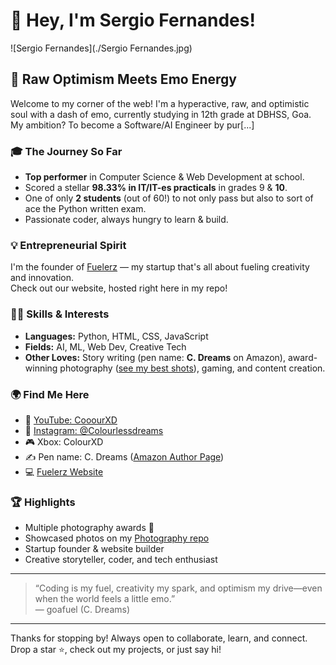 # 👋 Hey, I'm Sergio Fernandes!
![Sergio Fernandes](./Sergio Fernandes.jpg)

## 🚀 Raw Optimism Meets Emo Energy

Welcome to my corner of the web! I'm a hyperactive, raw, and optimistic soul with a dash of emo, currently studying in 12th grade at DBHSS, Goa. My ambition? To become a Software/AI Engineer by pur[...]

### 🎓 The Journey So Far
- **Top performer** in Computer Science & Web Development at school.
- Scored a stellar **98.33% in IT/IT-es practicals** in grades 9 & **10**.
- One of only **2 students** (out of 60!) to not only pass but also to sort of ace the Python written exam.
- Passionate coder, always hungry to learn & build.

### 💡 Entrepreneurial Spirit
I'm the founder of [Fuelerz](https://github.com/goafuel/Fuelerz) — my startup that's all about fueling creativity and innovation.  
Check out our website, hosted right here in my repo!

### 👨‍💻 Skills & Interests
- **Languages:** Python, HTML, CSS, JavaScript
- **Fields:** AI, ML, Web Dev, Creative Tech
- **Other Loves:** Story writing (pen name: **C. Dreams** on Amazon), award-winning photography ([see my best shots](https://github.com/goafuel/Photography)), gaming, and content creation.

### 🌍 Find Me Here
- 🎥 [YouTube: CooourXD](https://youtube.com/@CooourXD)
- 📸 [Instagram: @Colourlessdreams](https://instagram.com/Colourlessdreams)
- 🎮 Xbox: ColourXD
- ✍️ Pen name: C. Dreams ([Amazon Author Page](https://www.amazon.com/s?k=C.+Dreams))  
- 💻 [Fuelerz Website](https://github.com/goafuel/Fuelerz)

### 🏆 Highlights
- Multiple photography awards 🏅
- Showcased photos on my [Photography repo](https://github.com/goafuel/Photography)
- Startup founder & website builder
- Creative storyteller, coder, and tech enthusiast

---

> “Coding is my fuel, creativity my spark, and optimism my drive—even when the world feels a little emo.”  
> — goafuel (C. Dreams)

---

Thanks for stopping by! Always open to collaborate, learn, and connect.  
Drop a star ⭐, check out my projects, or just say hi!
